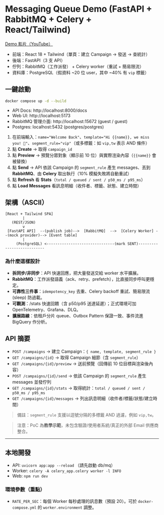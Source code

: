 # Messaging Queue Demo (FastAPI + RabbitMQ + Celery + React/Tailwind)

[Demo 影片（YouTube）](https://www.youtube.com/watch?v=AhSy5u1zgno)

- 前端：React 18 + Tailwind（單頁：建立 Campaign → 發送 → 查統計）
- 後端：FastAPI（3 支 API）
- 佇列：RabbitMQ（工作派發） + Celery worker（重試 + 簡易限流）
- 資料庫：PostgreSQL（假資料 ~20 位 user，其中 ~40% 有 `vip` 標籤）

## 一鍵啟動
```bash
docker compose up -d --build
```

- API Docs: http://localhost:8000/docs
- Web UI: http://localhost:5173
- RabbitMQ 管理介面: http://localhost:15672  (guest / guest)
- Postgres: localhost:5432 (postgres/postgres)


1. 在前端輸入：`name="Welcome Back"`、`template="Hi {{name}}, we miss you! 💌"`、`segment_rule="vip"`（或多標籤：如 `vip,tw` 表示 AND 條件）
2. 點 **Create** → 取得 `campaign_id`
3. 點 **Preview** → 預覽分眾對象（顯示前 10 位）與實際渲染內容（`{{name}}` 會被替換）
4. 點 **Send** → API 依該 Campaign 的 `segment_rule` 產生 messages、丟到 **RabbitMQ**、由 **Celery** 取出執行（10% 模擬失敗將自動重試）
5. 點 **Refresh** 看 **Stats**（`total / queued / sent / p50_ms / p95_ms`）
6. 點 **Load Messages** 看訊息明細（收件者、標籤、狀態、建立時間）

## 架構（ASCII）
```
[React + Tailwind SPA]
        |
   (REST/JSON)
        v
 [FastAPI API]  --(publish job)-->  [RabbitMQ]  -->  [Celery Worker] --(mock provider)--> [Event table]
        |                                                                             
     (PostgreSQL) <-------------------------------(mark SENT)---------------------------
```

### 為什麼這樣設計
- **拆同步/非同步**：API 快速回應，把大量發送交給 worker 水平擴展。
- **RabbitMQ**：工作派發語義（ack、retry、prefetch），比直接同步呼叫更穩定。
- **可靠性三件事**：`idempotency_key` 去重、Celery backoff 重試、簡易限流 (sleep) 防過載。
- **可觀測**：/stats 快速回饋（含 p50/p95 送達延遲）；正式環境可加 OpenTelemetry、Grafana、DLQ。
- **擴展路線**：依租戶分片 queue、Outbox Pattern 保證一致、事件流進 BigQuery 作分析。

## API 摘要
- `POST /campaigns` → 建立 Campaign：`{ name, template, segment_rule }`
- `GET /campaigns/{id}` → 取得 Campaign 細節（含 `segment_rule`）
- `GET /campaigns/{id}/preview` → 送前預覽（回傳前 10 位目標與渲染後內容）
- `POST /campaigns/{id}/send` → 依該 Campaign 的 `segment_rule` 產生 messages 並發佇列
- `GET /campaigns/{id}/stats` → 取得統計：`total / queued / sent / p50_ms / p95_ms`
- `GET /campaigns/{id}/messages` → 列出訊息明細（收件者/標籤/狀態/建立時間）

> 備註：`segment_rule` 支援以逗號分隔的多標籤 AND 過濾，例如 `vip,tw`。

> 注意：PoC 為**教學示範**，未包含驗證/使用者系統/真正的外部 Email 供應商整合。
---

## 本地開發
- API: `uvicorn app:app --reload` （請先啟動 db/mq）
- Worker: `celery -A celery_app.celery worker -l INFO`
- Web: `npm run dev`

### 環境參數（重點）
- `RATE_PER_SEC`：每個 Worker 每秒處理的訊息數（預設 20）。可於 `docker-compose.yml` 的 `worker.environment` 調整。

